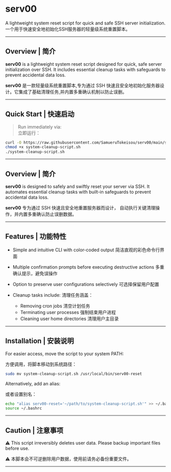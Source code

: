 # serv00

A lightweight system reset script for quick and safe SSH server initialization.
一个用于快速安全地初始化SSH服务器的轻量级系统重置脚本。

---

## Overview | 简介

**serv00** is a lightweight system reset script designed for quick, safe server initialization over SSH. It includes essential cleanup tasks with safeguards to prevent accidental data loss.

**serv00** 是一款轻量级系统重置脚本,专为通过 SSH 快速且安全地初始化服务器设计。它集成了基础清理任务,并内置多重确认机制以防止误删。

---


## Quick Start | 快速启动

> Run immediately via:  
> 立即运行：

```bash
curl -O https://raw.githubusercontent.com/SamueruTokeisou/serv00/main/system-cleanup-script.sh
chmod +x system-cleanup-script.sh
./system-cleanup-script.sh
```
---
## Overview | 简介

**serv00** is designed to safely and swiftly reset your server via SSH.
It automates essential cleanup tasks with built-in safeguards to prevent accidental data loss.

**serv00** 专为通过 SSH 快速且安全地重置服务器而设计，
自动执行关键清理操作，并内置多重确认防止误删数据。

---

## Features | 功能特性

* Simple and intuitive CLI with color-coded output
  简洁直观的彩色命令行界面
* Multiple confirmation prompts before executing destructive actions
  多重确认提示，避免误操作
* Option to preserve user configurations selectively
  可选择保留用户配置
* Cleanup tasks include:
  清理任务涵盖：

  * Removing cron jobs
    清空计划任务
  * Terminating user processes
    强制结束用户进程
  * Cleaning user home directories
    清理用户主目录

---

## Installation | 安装说明

For easier access, move the script to your system PATH:

方便调用，将脚本移动到系统路径：

```bash
sudo mv system-cleanup-script.sh /usr/local/bin/serv00-reset
```

Alternatively, add an alias:

或者设置别名：

```bash
echo "alias serv00-reset='~/path/to/system-cleanup-script.sh'" >> ~/.bashrc
source ~/.bashrc
```

---

## Caution | 注意事项

⚠️ This script irreversibly deletes user data. Please backup important files before use.


⚠️ 本脚本会不可逆删除用户数据，使用前请务必备份重要文件。

---
